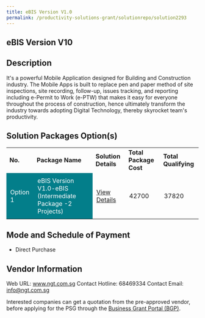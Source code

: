 ```yaml
---
title: eBIS Version V1.0
permalink: /productivity-solutions-grant/solutionrepo/solution2293
---
```


## eBIS Version V10

## Description

It's a powerful Mobile Application designed for Building and Construction industry. The Mobile Apps is built to replace pen and paper method of site inspections, site recording, follow-up, issues tracking, and reporting including e-Permit to Work (e-PTW) that makes it easy for everyone throughout the process of construction, hence ultimately transform the industry towards adopting Digital Technology, thereby skyrocket team's productivity.

## Solution Packages Option(s)

<table>
<tr>
<td><b>No.</b></td>
<td><b>Package Name</b></td>
<td><b>Solution Details</b></td>
<td><b>Total Package Cost</b></td>
<td><b>Total Qualifying</b></td>
</tr>
<tr>
<td style='padding: 10px; background-color: #037E8A; color: #FFFFFF;'>Option 1</td>
<td style='padding: 10px; background-color: #037E8A; color: #FFFFFF;'>eBIS Version V1.0-eBIS (Intermediate Package -2 Projects)</td>
<td style='padding: 10px;'><a href='https://www.gobusiness.gov.sg/images/psg/NEWGENE_20200808_Desensitised_Annex_3_Part_2.pdf' target='_blank'>View Details</a></td>
<td style='padding: 10px;'>42700</td>
<td style='padding: 10px;'>37820</td>
</tr>
</table>

## Mode and Schedule of Payment

 - Direct Purchase

## Vendor Information

 Web URL: www.ngt.com.sg 
Contact Hotline: 68469334 
Contact Email: info@ngt.com.sg 


Interested companies can get a quotation from the pre-approved vendor, before applying for the PSG through the <a href='https://www.businessgrants.gov.sg/'>Business Grant Portal (BGP)</a>.

<script src="/jquery/resize-tables.js"></script>
